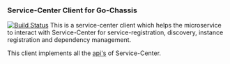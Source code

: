 ### Service-Center Client for Go-Chassis
[![Build Status](https://travis-ci.org/go-chassis/go-sc-client.svg?branch=master)](https://travis-ci.org/go-chassis/go-sc-client)
This is a service-center client which helps the microservice to interact with Service-Center
for service-registration, discovery, instance registration and dependency management.

This client implements all the [api's](https://rawcdn.githack.com/go-chassis/service-center/master/docs/api-docs.html) of Service-Center.


 
